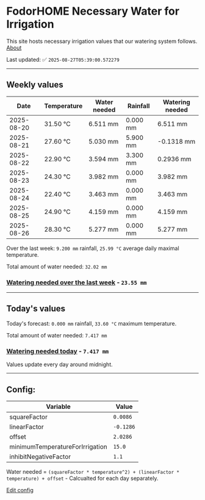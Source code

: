 # FodorHOME Necessary Water for Irrigation

This site hosts necessary irrigation values that our watering system follows. [About](https://github.com/redyau/irrigation)

Last updated: ✅ `2025-08-27T05:39:00.572279`

---

## Weekly values

| Date | Temperature | Water needed | Rainfall | Watering needed |
|-----|-----|-----|-----|-----|
| 2025-08-20 | 31.50 °C | 6.511 mm | 0.000 mm | 6.511 mm |
| 2025-08-21 | 27.60 °C | 5.030 mm | 5.900 mm | -0.1318 mm |
| 2025-08-22 | 22.90 °C | 3.594 mm | 3.300 mm | 0.2936 mm |
| 2025-08-23 | 24.30 °C | 3.982 mm | 0.000 mm | 3.982 mm |
| 2025-08-24 | 22.40 °C | 3.463 mm | 0.000 mm | 3.463 mm |
| 2025-08-25 | 24.90 °C | 4.159 mm | 0.000 mm | 4.159 mm |
| 2025-08-26 | 28.30 °C | 5.277 mm | 0.000 mm | 5.277 mm |


Over the last week: `9.200 mm` rainfall, `25.99 °C` average daily maximal temperature.

Total amount of water needed: `32.02 mm`

### [Watering needed over the last week](lastweek.txt) - `23.55 mm`

---

## Today's values

Today's forecast: `0.000 mm` rainfall, `33.60 °C` maximum temperature.

Total amount of water needed: `7.417 mm`

### [Watering needed today](today.txt) - `7.417 mm`

Values update every day around midnight.

---

## Config:

| Variable | Value |
|-----|-----|
| squareFactor | `0.0086` |
| linearFactor | `-0.1286` |
| offset | `2.0286` |
| minimumTemperatureForIrrigation | `15.0` |
| inhibitNegativeFactor | `1.1` |

Water needed = `(squareFactor * temperature^2) + (linearFactor * temperature) + offset` - Calcualted for each day separately.

[Edit config](https://github.com/RedyAu/irrigation/edit/main/config.json)
